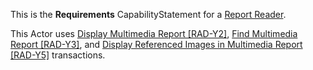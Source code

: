This is the **Requirements** CapabilityStatement for a [Report Reader](volume-1.html#1xx113-report-reader).

This Actor uses [Display Multimedia Report \[RAD-Y2\]](RAD-Y2.html), [Find Multimedia Report \[RAD-Y3\]](RAD-Y3.html), and [Display Referenced Images in Multimedia Report \[RAD-Y5\]](RAD-Y5.html) transactions.